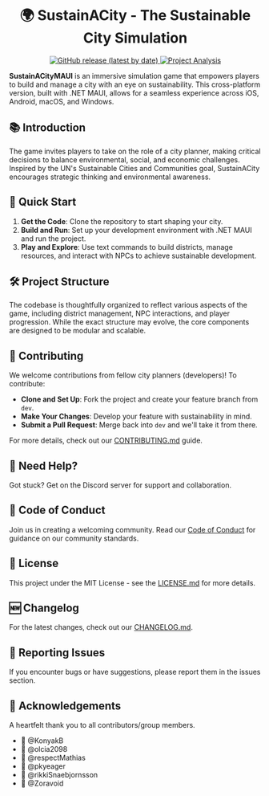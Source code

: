 <h1 align="center">🌍 SustainACity - The Sustainable City Simulation</h1>
<p align="center">
  <a href="https://github.com/SDU-Semester-Project-1-World-of-Zuul/SustainACityMAUI/releases">
    <img alt="GitHub release (latest by date)" src="https://img.shields.io/github/v/release/SustainACity/SustainACityMAUI?color=green&label=latest%20version&style=for-the-badge">
  </a>
  <a href="https://app.eraser.io/workspace/B3gMqhdFWqH9OIA89elQ">
    <img alt="Project Analysis" src="https://img.shields.io/badge/analysis-Eraser-blueviolet?style=for-the-badge">
  </a>
</p>

**SustainACityMAUI** is an immersive simulation game that empowers players to build and manage a city with an eye on sustainability. This cross-platform version, built with .NET MAUI, allows for a seamless experience across iOS, Android, macOS, and Windows.

## 📚 Introduction

The game invites players to take on the role of a city planner, making critical decisions to balance environmental, social, and economic challenges. Inspired by the UN's Sustainable Cities and Communities goal, SustainACity encourages strategic thinking and environmental awareness.

## 🚀 Quick Start

1. **Get the Code**: Clone the repository to start shaping your city.
2. **Build and Run**: Set up your development environment with .NET MAUI and run the project.
3. **Play and Explore**: Use text commands to build districts, manage resources, and interact with NPCs to achieve sustainable development.

## 🛠️ Project Structure

The codebase is thoughtfully organized to reflect various aspects of the game, including district management, NPC interactions, and player progression. While the exact structure may evolve, the core components are designed to be modular and scalable.

## 📌 Contributing

We welcome contributions from fellow city planners (developers)! To contribute:
- **Clone and Set Up**: Fork the project and create your feature branch from `dev`.
- **Make Your Changes**: Develop your feature with sustainability in mind.
- **Submit a Pull Request**: Merge back into `dev` and we'll take it from there.

For more details, check out our [CONTRIBUTING.md](CONTRIBUTING.md) guide.

## 💬 Need Help?

Got stuck? Get on the Discord server for support and collaboration.

## 📃 Code of Conduct

Join us in creating a welcoming community. Read our [Code of Conduct](CODE_OF_CONDUCT.md) for guidance on our community standards.

## 📜 License

This project under the MIT License - see the [LICENSE.md](LICENSE.md) for more details.

## 🆕 Changelog

For the latest changes, check out our [CHANGELOG.md](CHANGELOG.md).

## 🐛 Reporting Issues

If you encounter bugs or have suggestions, please report them in the issues section.

## 🌟 Acknowledgements

A heartfelt thank you to all contributors/group members.
- 👏 @KonyakB
- 👏 @olcia2098
- 👏 @respectMathias
- 👏 @pkyeager
- 👏 @rikkiSnaebjornsson
- 👏 @Zoravoid